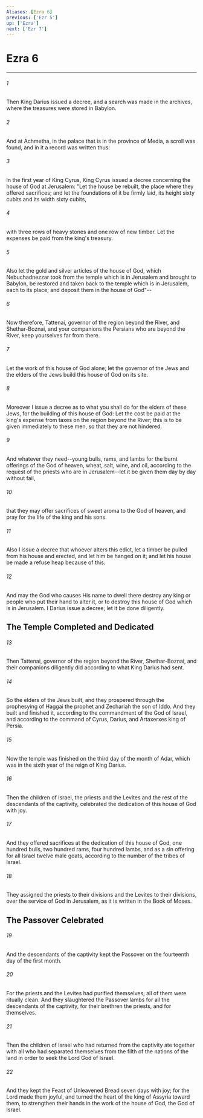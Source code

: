```yaml
---
Aliases: [Ezra 6]
previous: ['Ezr 5']
up: ['Ezra']
next: ['Ezr 7']
---
```

# Ezra 6

***


###### 1 
Then King Darius issued a decree, and a search was made in the archives, where the treasures were stored in Babylon. 

###### 2 
And at Achmetha, in the palace that is in the province of Media, a scroll was found, and in it a record was written thus: 

###### 3 
In the first year of King Cyrus, King Cyrus issued a decree concerning the house of God at Jerusalem: "Let the house be rebuilt, the place where they offered sacrifices; and let the foundations of it be firmly laid, its height sixty cubits and its width sixty cubits, 

###### 4 
with three rows of heavy stones and one row of new timber. Let the expenses be paid from the king's treasury. 

###### 5 
Also let the gold and silver articles of the house of God, which Nebuchadnezzar took from the temple which is in Jerusalem and brought to Babylon, be restored and taken back to the temple which is in Jerusalem, each to its place; and deposit them in the house of God"-- 

###### 6 
Now therefore, Tattenai, governor of the region beyond the River, and Shethar-Boznai, and your companions the Persians who are beyond the River, keep yourselves far from there. 

###### 7 
Let the work of this house of God alone; let the governor of the Jews and the elders of the Jews build this house of God on its site. 

###### 8 
Moreover I issue a decree as to what you shall do for the elders of these Jews, for the building of this house of God: Let the cost be paid at the king's expense from taxes on the region beyond the River; this is to be given immediately to these men, so that they are not hindered. 

###### 9 
And whatever they need--young bulls, rams, and lambs for the burnt offerings of the God of heaven, wheat, salt, wine, and oil, according to the request of the priests who are in Jerusalem--let it be given them day by day without fail, 

###### 10 
that they may offer sacrifices of sweet aroma to the God of heaven, and pray for the life of the king and his sons. 

###### 11 
Also I issue a decree that whoever alters this edict, let a timber be pulled from his house and erected, and let him be hanged on it; and let his house be made a refuse heap because of this. 

###### 12 
And may the God who causes His name to dwell there destroy any king or people who put their hand to alter it, or to destroy this house of God which is in Jerusalem. I Darius issue a decree; let it be done diligently.

## The Temple Completed and Dedicated 

###### 13 
Then Tattenai, governor of the region beyond the River, Shethar-Boznai, and their companions diligently did according to what King Darius had sent. 

###### 14 
So the elders of the Jews built, and they prospered through the prophesying of Haggai the prophet and Zechariah the son of Iddo. And they built and finished it, according to the commandment of the God of Israel, and according to the command of Cyrus, Darius, and Artaxerxes king of Persia. 

###### 15 
Now the temple was finished on the third day of the month of Adar, which was in the sixth year of the reign of King Darius. 

###### 16 
Then the children of Israel, the priests and the Levites and the rest of the descendants of the captivity, celebrated the dedication of this house of God with joy. 

###### 17 
And they offered sacrifices at the dedication of this house of God, one hundred bulls, two hundred rams, four hundred lambs, and as a sin offering for all Israel twelve male goats, according to the number of the tribes of Israel. 

###### 18 
They assigned the priests to their divisions and the Levites to their divisions, over the service of God in Jerusalem, as it is written in the Book of Moses.

## The Passover Celebrated 

###### 19 
And the descendants of the captivity kept the Passover on the fourteenth day of the first month. 

###### 20 
For the priests and the Levites had purified themselves; all of them were ritually clean. And they slaughtered the Passover lambs for all the descendants of the captivity, for their brethren the priests, and for themselves. 

###### 21 
Then the children of Israel who had returned from the captivity ate together with all who had separated themselves from the filth of the nations of the land in order to seek the Lord God of Israel. 

###### 22 
And they kept the Feast of Unleavened Bread seven days with joy; for the Lord made them joyful, and turned the heart of the king of Assyria toward them, to strengthen their hands in the work of the house of God, the God of Israel.
